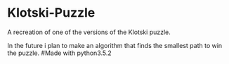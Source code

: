 # Klotski-Puzzle
A recreation of one of the versions of the Klotski puzzle.

In the future i plan to make an algorithm that finds the smallest path to win the puzzle.
#Made with python3.5.2
